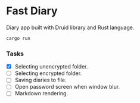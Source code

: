 # Fast Diary

Diary app built with Druid library and Rust language.

```bash
cargo run
```

### Tasks

- [x] Selecting unencrypted folder.
- [ ] Selecting encrypted folder.
- [ ] Saving diaries to file.
- [ ] Open password screen when window blur.
- [ ] Markdown rendering.
